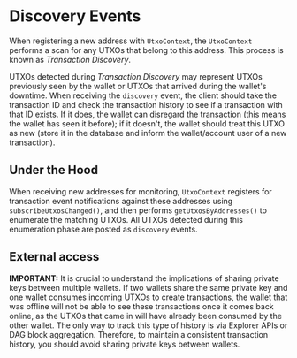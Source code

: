# Discovery Events

When registering a new address with `UtxoContext`, the `UtxoContext` performs a scan for any UTXOs that belong to this address. This process is known as _Transaction Discovery_.

UTXOs detected during _Transaction Discovery_ may represent UTXOs previously seen by the wallet or UTXOs that arrived during the wallet's downtime. When receiving the `discovery` event, the client should take the transaction ID and check the transaction history to see if a transaction with that ID exists. If it does, the wallet can disregard the transaction (this means the wallet has seen it before); if it doesn't, the wallet should treat this UTXO as new (store it in the database and inform the wallet/account user of a new transaction).

## Under the Hood

When receiving new addresses for monitoring, `UtxoContext` registers for transaction event notifications against these addresses using `subscribeUtxosChanged()`, and then performs `getUtxosByAddresses()` to enumerate the matching UTXOs. All UTXOs detected during this enumeration phase are posted as `discovery` events.

## External access

**IMPORTANT:** It is crucial to understand the implications of sharing private keys between multiple wallets. If two wallets share the same private key and one wallet consumes incoming UTXOs to create transactions, the wallet that was offline will not be able to see these transactions once it comes back online, as the UTXOs that came in will have already been consumed by the other wallet. The only way to track this type of history is via Explorer APIs or DAG block aggregation. Therefore, to maintain a consistent transaction history, you should avoid sharing private keys between wallets.